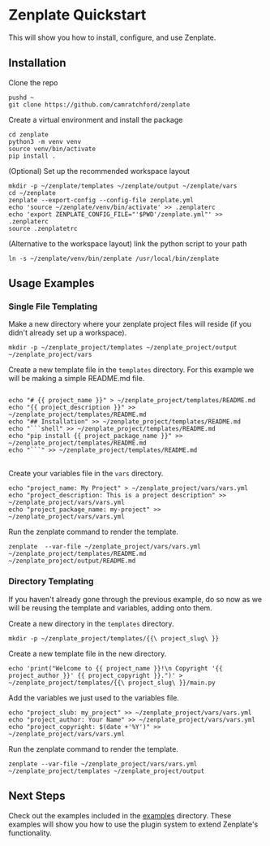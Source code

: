 # Zenplate Quickstart

This will show you how to install, configure, and use Zenplate.

## Installation

Clone the repo
```shell
pushd ~
git clone https://github.com/camratchford/zenplate
```

Create a virtual environment and install the package
```shell
cd zenplate
python3 -m venv venv
source venv/bin/activate
pip install .
```

(Optional) Set up the recommended workspace layout
```shell
mkdir -p ~/zenplate/templates ~/zenplate/output ~/zenplate/vars
cd ~/zenplate
zenplate --export-config --config-file zenplate.yml
echo 'source ~/zenplate/venv/bin/activate' >> .zenplaterc
echo 'export ZENPLATE_CONFIG_FILE="'$PWD'/zenplate.yml"' >> .zenplaterc
source .zenplatetrc
```

(Alternative to the workspace layout) link the python script to your path
```shell
ln -s ~/zenplate/venv/bin/zenplate /usr/local/bin/zenplate
```

## Usage Examples

### Single File Templating

Make a new directory where your zenplate project files will reside (if you didn't already set up a workspace).

```shell
mkdir -p ~/zenplate_project/templates ~/zenplate_project/output ~/zenplate_project/vars
```

Create a new template file in the `templates` directory. For this example we will be making a simple README.md file.

<pre>
<code>
echo "# {{ project_name }}" > ~/zenplate_project/templates/README.md
echo "{{ project_description }}" >> ~/zenplate_project/templates/README.md
echo "## Installation" >> ~/zenplate_project/templates/README.md
echo "```shell" >> ~/zenplate_project/templates/README.md
echo "pip install {{ project_package_name }}" >> ~/zenplate_project/templates/README.md
echo "```" >> ~/zenplate_project/templates/README.md
</code>
</pre>

Create your variables file in the `vars` directory.

```shell
echo "project_name: My Project" > ~/zenplate_project/vars/vars.yml
echo "project_description: This is a project description" >> ~/zenplate_project/vars/vars.yml
echo "project_package_name: my-project" >> ~/zenplate_project/vars/vars.yml
```

Run the zenplate command to render the template.

```shell
zenplate  --var-file ~/zenplate_project/vars/vars.yml ~/zenplate_project/templates/README.md ~/zenplate_project/output/README.md
```


### Directory Templating

If you haven't already gone through the previous example, do so now as we will be reusing the template and variables, adding onto them.

Create a new directory in the `templates` directory.

```shell
mkdir -p ~/zenplate_project/templates/{{\ project_slug\ }}
```

Create a new template file in the new directory.

```shell
echo 'print("Welcome to {{ project_name }}!\n Copyright '{{ project_author }}' {{ project_copyright }}.")' > ~/zenplate_project/templates/{{\ project_slug\ }}/main.py
```

Add the variables we just used to the variables file.

```shell
echo "project_slub: my_project" >> ~/zenplate_project/vars/vars.yml
echo "project_author: Your Name" >> ~/zenplate_project/vars/vars.yml
echo "project_copyright: $(date +'%Y')" >> ~/zenplate_project/vars/vars.yml

```

Run the zenplate command to render the template.

```shell
zenplate --var-file ~/zenplate_project/vars/vars.yml ~/zenplate_project/templates ~/zenplate_project/output
```

## Next Steps

Check out the examples included in the [examples](https://github.com/camratchford/zenplate/tree/master/examples) directory. 
These examples will show you how to use the plugin system to extend Zenplate's functionality.